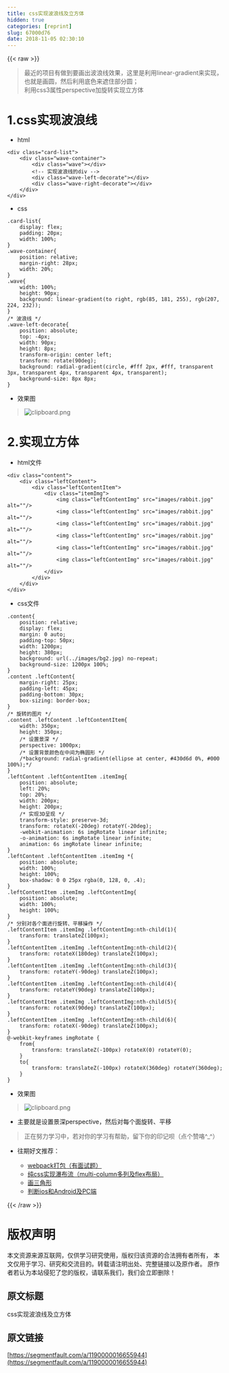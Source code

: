 ```yaml
---
title: css实现波浪线及立方体
hidden: true
categories: [reprint]
slug: 67000d76
date: 2018-11-05 02:30:10
---
```


{{< raw >}}
<blockquote>&#x6700;&#x8FD1;&#x7684;&#x9879;&#x76EE;&#x6709;&#x505A;&#x5230;&#x8981;&#x753B;&#x51FA;&#x6CE2;&#x6D6A;&#x7EBF;&#x6548;&#x679C;&#xFF0C;&#x8FD9;&#x91CC;&#x662F;&#x5229;&#x7528;linear-gradient&#x6765;&#x5B9E;&#x73B0;&#xFF0C;&#x4E5F;&#x5C31;&#x662F;&#x753B;&#x5706;&#xFF0C;&#x7136;&#x540E;&#x5229;&#x7528;&#x5E95;&#x8272;&#x6765;&#x906E;&#x4F4F;&#x90E8;&#x5206;&#x5706;&#xFF1B;<br>&#x5229;&#x7528;css3&#x5C5E;&#x6027;perspective&#x52A0;&#x65CB;&#x8F6C;&#x5B9E;&#x73B0;&#x7ACB;&#x65B9;&#x4F53;</blockquote><h1 id="articleHeader0">1.css&#x5B9E;&#x73B0;&#x6CE2;&#x6D6A;&#x7EBF;</h1><ul><li>html</li></ul><div class="widget-codetool" style="display:none"><div class="widget-codetool--inner"><span class="selectCode code-tool" data-toggle="tooltip" data-placement="top" title="" data-original-title="&#x5168;&#x9009;"></span> <span type="button" class="copyCode code-tool" data-toggle="tooltip" data-placement="top" data-clipboard-text="&lt;div class=&quot;card-list&quot;&gt;
    &lt;div class=&quot;wave-container&quot;&gt;
        &lt;div class=&quot;wave&quot;&gt;&lt;/div&gt;
        &lt;!-- &#x5B9E;&#x73B0;&#x6CE2;&#x6D6A;&#x7EBF;&#x7684;div --&gt;
        &lt;div class=&quot;wave-left-decorate&quot;&gt;&lt;/div&gt;
        &lt;div class=&quot;wave-right-decorate&quot;&gt;&lt;/div&gt;
    &lt;/div&gt;
&lt;/div&gt;" title="" data-original-title="&#x590D;&#x5236;"></span> <span type="button" class="saveToNote code-tool" data-toggle="tooltip" data-placement="top" title="" data-original-title="&#x653E;&#x8FDB;&#x7B14;&#x8BB0;"></span></div></div><pre class="hljs javascript"><code>&lt;div <span class="hljs-class"><span class="hljs-keyword">class</span></span>=<span class="hljs-string">&quot;card-list&quot;</span>&gt;
    <span class="xml"><span class="hljs-tag">&lt;<span class="hljs-name">div</span> <span class="hljs-attr">class</span>=<span class="hljs-string">&quot;wave-container&quot;</span>&gt;</span>
        <span class="hljs-tag">&lt;<span class="hljs-name">div</span> <span class="hljs-attr">class</span>=<span class="hljs-string">&quot;wave&quot;</span>&gt;</span><span class="hljs-tag">&lt;/<span class="hljs-name">div</span>&gt;</span>
        <span class="hljs-comment">&lt;!-- &#x5B9E;&#x73B0;&#x6CE2;&#x6D6A;&#x7EBF;&#x7684;div --&gt;</span>
        <span class="hljs-tag">&lt;<span class="hljs-name">div</span> <span class="hljs-attr">class</span>=<span class="hljs-string">&quot;wave-left-decorate&quot;</span>&gt;</span><span class="hljs-tag">&lt;/<span class="hljs-name">div</span>&gt;</span>
        <span class="hljs-tag">&lt;<span class="hljs-name">div</span> <span class="hljs-attr">class</span>=<span class="hljs-string">&quot;wave-right-decorate&quot;</span>&gt;</span><span class="hljs-tag">&lt;/<span class="hljs-name">div</span>&gt;</span>
    <span class="hljs-tag">&lt;/<span class="hljs-name">div</span>&gt;</span></span>
&lt;<span class="hljs-regexp">/div&gt;</span></code></pre><ul><li>css</li></ul><div class="widget-codetool" style="display:none"><div class="widget-codetool--inner"><span class="selectCode code-tool" data-toggle="tooltip" data-placement="top" title="" data-original-title="&#x5168;&#x9009;"></span> <span type="button" class="copyCode code-tool" data-toggle="tooltip" data-placement="top" data-clipboard-text=".card-list{
    display: flex;
    padding: 20px;
    width: 100%;
}
.wave-container{
    position: relative;
    margin-right: 28px;
    width: 20%;
}
.wave{
    width: 100%;
    height: 90px;
    background: linear-gradient(to right, rgb(85, 181, 255), rgb(207, 224, 232));
}
/* &#x6CE2;&#x6D6A;&#x7EBF; */
.wave-left-decorate{
    position: absolute;
    top: -4px;
    width: 90px;
    height: 8px;
    transform-origin: center left;
    transform: rotate(90deg);
    background: radial-gradient(circle, #fff 2px, #fff, transparent 3px, transparent 4px, transparent 4px, transparent);
    background-size: 8px 8px;
}" title="" data-original-title="&#x590D;&#x5236;"></span> <span type="button" class="saveToNote code-tool" data-toggle="tooltip" data-placement="top" title="" data-original-title="&#x653E;&#x8FDB;&#x7B14;&#x8BB0;"></span></div></div><pre class="hljs css"><code><span class="hljs-selector-class">.card-list</span>{
    <span class="hljs-attribute">display</span>: flex;
    <span class="hljs-attribute">padding</span>: <span class="hljs-number">20px</span>;
    <span class="hljs-attribute">width</span>: <span class="hljs-number">100%</span>;
}
<span class="hljs-selector-class">.wave-container</span>{
    <span class="hljs-attribute">position</span>: relative;
    <span class="hljs-attribute">margin-right</span>: <span class="hljs-number">28px</span>;
    <span class="hljs-attribute">width</span>: <span class="hljs-number">20%</span>;
}
<span class="hljs-selector-class">.wave</span>{
    <span class="hljs-attribute">width</span>: <span class="hljs-number">100%</span>;
    <span class="hljs-attribute">height</span>: <span class="hljs-number">90px</span>;
    <span class="hljs-attribute">background</span>: <span class="hljs-built_in">linear-gradient</span>(to right, rgb(85, 181, 255), <span class="hljs-built_in">rgb</span>(207, 224, 232));
}
<span class="hljs-comment">/* &#x6CE2;&#x6D6A;&#x7EBF; */</span>
<span class="hljs-selector-class">.wave-left-decorate</span>{
    <span class="hljs-attribute">position</span>: absolute;
    <span class="hljs-attribute">top</span>: -<span class="hljs-number">4px</span>;
    <span class="hljs-attribute">width</span>: <span class="hljs-number">90px</span>;
    <span class="hljs-attribute">height</span>: <span class="hljs-number">8px</span>;
    <span class="hljs-attribute">transform-origin</span>: center left;
    <span class="hljs-attribute">transform</span>: <span class="hljs-built_in">rotate</span>(90deg);
    <span class="hljs-attribute">background</span>: <span class="hljs-built_in">radial-gradient</span>(circle, #fff 2px, #fff, transparent 3px, transparent 4px, transparent 4px, transparent);
    <span class="hljs-attribute">background-size</span>: <span class="hljs-number">8px</span> <span class="hljs-number">8px</span>;
}</code></pre><ul><li>&#x6548;&#x679C;&#x56FE;</li></ul><blockquote><span class="img-wrap"><img data-src="/img/bVbhKSj?w=851&amp;h=235" src="https://static.alili.tech/img/bVbhKSj?w=851&amp;h=235" alt="clipboard.png" title="clipboard.png" style="cursor:pointer;display:inline"></span></blockquote><h1 id="articleHeader1">2.&#x5B9E;&#x73B0;&#x7ACB;&#x65B9;&#x4F53;</h1><ul><li>html&#x6587;&#x4EF6;</li></ul><div class="widget-codetool" style="display:none"><div class="widget-codetool--inner"><span class="selectCode code-tool" data-toggle="tooltip" data-placement="top" title="" data-original-title="&#x5168;&#x9009;"></span> <span type="button" class="copyCode code-tool" data-toggle="tooltip" data-placement="top" data-clipboard-text="&lt;div class=&quot;content&quot;&gt;
    &lt;div class=&quot;leftContent&quot;&gt;
        &lt;div class=&quot;leftContentItem&quot;&gt;
            &lt;div class=&quot;itemImg&quot;&gt;
                &lt;img class=&quot;leftContentImg&quot; src=&quot;images/rabbit.jpg&quot; alt=&quot;&quot;/&gt;
                &lt;img class=&quot;leftContentImg&quot; src=&quot;images/rabbit.jpg&quot; alt=&quot;&quot;/&gt;
                &lt;img class=&quot;leftContentImg&quot; src=&quot;images/rabbit.jpg&quot; alt=&quot;&quot;/&gt;
                &lt;img class=&quot;leftContentImg&quot; src=&quot;images/rabbit.jpg&quot; alt=&quot;&quot;/&gt;
                &lt;img class=&quot;leftContentImg&quot; src=&quot;images/rabbit.jpg&quot; alt=&quot;&quot;/&gt;
                &lt;img class=&quot;leftContentImg&quot; src=&quot;images/rabbit.jpg&quot; alt=&quot;&quot;/&gt;
            &lt;/div&gt;
        &lt;/div&gt;
    &lt;/div&gt;
&lt;/div&gt;" title="" data-original-title="&#x590D;&#x5236;"></span> <span type="button" class="saveToNote code-tool" data-toggle="tooltip" data-placement="top" title="" data-original-title="&#x653E;&#x8FDB;&#x7B14;&#x8BB0;"></span></div></div><pre class="hljs cs"><code>&lt;div <span class="hljs-keyword">class</span>=<span class="hljs-string">&quot;content&quot;</span>&gt;
    &lt;div <span class="hljs-keyword">class</span>=<span class="hljs-string">&quot;leftContent&quot;</span>&gt;
        &lt;div <span class="hljs-keyword">class</span>=<span class="hljs-string">&quot;leftContentItem&quot;</span>&gt;
            &lt;div <span class="hljs-keyword">class</span>=<span class="hljs-string">&quot;itemImg&quot;</span>&gt;
                &lt;img <span class="hljs-keyword">class</span>=<span class="hljs-string">&quot;leftContentImg&quot;</span> src=<span class="hljs-string">&quot;images/rabbit.jpg&quot;</span> alt=<span class="hljs-string">&quot;&quot;</span>/&gt;
                &lt;img <span class="hljs-keyword">class</span>=<span class="hljs-string">&quot;leftContentImg&quot;</span> src=<span class="hljs-string">&quot;images/rabbit.jpg&quot;</span> alt=<span class="hljs-string">&quot;&quot;</span>/&gt;
                &lt;img <span class="hljs-keyword">class</span>=<span class="hljs-string">&quot;leftContentImg&quot;</span> src=<span class="hljs-string">&quot;images/rabbit.jpg&quot;</span> alt=<span class="hljs-string">&quot;&quot;</span>/&gt;
                &lt;img <span class="hljs-keyword">class</span>=<span class="hljs-string">&quot;leftContentImg&quot;</span> src=<span class="hljs-string">&quot;images/rabbit.jpg&quot;</span> alt=<span class="hljs-string">&quot;&quot;</span>/&gt;
                &lt;img <span class="hljs-keyword">class</span>=<span class="hljs-string">&quot;leftContentImg&quot;</span> src=<span class="hljs-string">&quot;images/rabbit.jpg&quot;</span> alt=<span class="hljs-string">&quot;&quot;</span>/&gt;
                &lt;img <span class="hljs-keyword">class</span>=<span class="hljs-string">&quot;leftContentImg&quot;</span> src=<span class="hljs-string">&quot;images/rabbit.jpg&quot;</span> alt=<span class="hljs-string">&quot;&quot;</span>/&gt;
            &lt;/div&gt;
        &lt;/div&gt;
    &lt;/div&gt;
&lt;/div&gt;</code></pre><ul><li>css&#x6587;&#x4EF6;</li></ul><div class="widget-codetool" style="display:none"><div class="widget-codetool--inner"><span class="selectCode code-tool" data-toggle="tooltip" data-placement="top" title="" data-original-title="&#x5168;&#x9009;"></span> <span type="button" class="copyCode code-tool" data-toggle="tooltip" data-placement="top" data-clipboard-text=".content{
    position: relative;
    display: flex;
    margin: 0 auto;
    padding-top: 50px;
    width: 1200px;
    height: 380px;
    background: url(../images/bg2.jpg) no-repeat;
    background-size: 1200px 100%;
}
.content .leftContent{
    margin-right: 25px;
    padding-left: 45px;
    padding-bottom: 30px;
    box-sizing: border-box;
}
/* &#x65CB;&#x8F6C;&#x7684;&#x56FE;&#x7247; */
.content .leftContent .leftContentItem{
    width: 350px;
    height: 350px;
    /* &#x8BBE;&#x7F6E;&#x666F;&#x6DF1; */
    perspective: 1000px;
    /* &#x8BBE;&#x7F6E;&#x80CC;&#x666F;&#x989C;&#x8272;&#x5728;&#x4E2D;&#x95F4;&#x4E3A;&#x692D;&#x5706;&#x5F62; */
    /*background: radial-gradient(ellipse at center, #430d6d 0%, #000 100%);*/
}
.leftContent .leftContentItem .itemImg{
    position: absolute;
    left: 20%;
    top: 20%;
    width: 200px;
    height: 200px;
    /* &#x5B9E;&#x73B0;3D&#x5448;&#x73B0; */
    transform-style: preserve-3d;
    transform: rotateX(-20deg) rotateY(-20deg);
    -webkit-animation: 6s imgRotate linear infinite;
    -o-animation: 6s imgRotate linear infinite;
    animation: 6s imgRotate linear infinite;
}
.leftContent .leftContentItem .itemImg *{
    position: absolute;
    width: 100%;
    height: 100%;
    box-shadow: 0 0 25px rgba(0, 128, 0, .4);
}
.leftContentItem .itemImg .leftContentImg{
    position: absolute;
    width: 100%;
    height: 100%;
}
/* &#x5206;&#x522B;&#x5BF9;&#x5404;&#x4E2A;&#x9762;&#x8FDB;&#x884C;&#x65CB;&#x8F6C;&#x3001;&#x5E73;&#x79FB;&#x64CD;&#x4F5C; */
.leftContentItem .itemImg .leftContentImg:nth-child(1){
    transform: translateZ(100px);
}
.leftContentItem .itemImg .leftContentImg:nth-child(2){
    transform: rotateX(180deg) translateZ(100px);
}
.leftContentItem .itemImg .leftContentImg:nth-child(3){
    transform: rotateY(-90deg) translateZ(100px);
}
.leftContentItem .itemImg .leftContentImg:nth-child(4){
    transform: rotateY(90deg) translateZ(100px);
}
.leftContentItem .itemImg .leftContentImg:nth-child(5){
    transform: rotateX(90deg) translateZ(100px);
}
.leftContentItem .itemImg .leftContentImg:nth-child(6){
    transform: rotateX(-90deg) translateZ(100px);
}
@-webkit-keyframes imgRotate {
    from{
        transform: translateZ(-100px) rotateX(0) rotateY(0);
    }
    to{
        transform: translateZ(-100px) rotateX(360deg) rotateY(360deg);
    }
}" title="" data-original-title="&#x590D;&#x5236;"></span> <span type="button" class="saveToNote code-tool" data-toggle="tooltip" data-placement="top" title="" data-original-title="&#x653E;&#x8FDB;&#x7B14;&#x8BB0;"></span></div></div><pre class="hljs css"><code><span class="hljs-selector-class">.content</span>{
    <span class="hljs-attribute">position</span>: relative;
    <span class="hljs-attribute">display</span>: flex;
    <span class="hljs-attribute">margin</span>: <span class="hljs-number">0</span> auto;
    <span class="hljs-attribute">padding-top</span>: <span class="hljs-number">50px</span>;
    <span class="hljs-attribute">width</span>: <span class="hljs-number">1200px</span>;
    <span class="hljs-attribute">height</span>: <span class="hljs-number">380px</span>;
    <span class="hljs-attribute">background</span>: <span class="hljs-built_in">url</span>(../images/bg2.jpg) no-repeat;
    <span class="hljs-attribute">background-size</span>: <span class="hljs-number">1200px</span> <span class="hljs-number">100%</span>;
}
<span class="hljs-selector-class">.content</span> <span class="hljs-selector-class">.leftContent</span>{
    <span class="hljs-attribute">margin-right</span>: <span class="hljs-number">25px</span>;
    <span class="hljs-attribute">padding-left</span>: <span class="hljs-number">45px</span>;
    <span class="hljs-attribute">padding-bottom</span>: <span class="hljs-number">30px</span>;
    <span class="hljs-attribute">box-sizing</span>: border-box;
}
<span class="hljs-comment">/* &#x65CB;&#x8F6C;&#x7684;&#x56FE;&#x7247; */</span>
<span class="hljs-selector-class">.content</span> <span class="hljs-selector-class">.leftContent</span> <span class="hljs-selector-class">.leftContentItem</span>{
    <span class="hljs-attribute">width</span>: <span class="hljs-number">350px</span>;
    <span class="hljs-attribute">height</span>: <span class="hljs-number">350px</span>;
    <span class="hljs-comment">/* &#x8BBE;&#x7F6E;&#x666F;&#x6DF1; */</span>
    <span class="hljs-attribute">perspective</span>: <span class="hljs-number">1000px</span>;
    <span class="hljs-comment">/* &#x8BBE;&#x7F6E;&#x80CC;&#x666F;&#x989C;&#x8272;&#x5728;&#x4E2D;&#x95F4;&#x4E3A;&#x692D;&#x5706;&#x5F62; */</span>
    <span class="hljs-comment">/*background: radial-gradient(ellipse at center, #430d6d 0%, #000 100%);*/</span>
}
<span class="hljs-selector-class">.leftContent</span> <span class="hljs-selector-class">.leftContentItem</span> <span class="hljs-selector-class">.itemImg</span>{
    <span class="hljs-attribute">position</span>: absolute;
    <span class="hljs-attribute">left</span>: <span class="hljs-number">20%</span>;
    <span class="hljs-attribute">top</span>: <span class="hljs-number">20%</span>;
    <span class="hljs-attribute">width</span>: <span class="hljs-number">200px</span>;
    <span class="hljs-attribute">height</span>: <span class="hljs-number">200px</span>;
    <span class="hljs-comment">/* &#x5B9E;&#x73B0;3D&#x5448;&#x73B0; */</span>
    <span class="hljs-attribute">transform-style</span>: preserve-<span class="hljs-number">3</span>d;
    <span class="hljs-attribute">transform</span>: <span class="hljs-built_in">rotateX</span>(-20deg) <span class="hljs-built_in">rotateY</span>(-20deg);
    <span class="hljs-attribute">-webkit-animation</span>: <span class="hljs-number">6s</span> imgRotate linear infinite;
    <span class="hljs-attribute">-o-animation</span>: <span class="hljs-number">6s</span> imgRotate linear infinite;
    <span class="hljs-attribute">animation</span>: <span class="hljs-number">6s</span> imgRotate linear infinite;
}
<span class="hljs-selector-class">.leftContent</span> <span class="hljs-selector-class">.leftContentItem</span> <span class="hljs-selector-class">.itemImg</span> *{
    <span class="hljs-attribute">position</span>: absolute;
    <span class="hljs-attribute">width</span>: <span class="hljs-number">100%</span>;
    <span class="hljs-attribute">height</span>: <span class="hljs-number">100%</span>;
    <span class="hljs-attribute">box-shadow</span>: <span class="hljs-number">0</span> <span class="hljs-number">0</span> <span class="hljs-number">25px</span> <span class="hljs-built_in">rgba</span>(0, 128, 0, .4);
}
<span class="hljs-selector-class">.leftContentItem</span> <span class="hljs-selector-class">.itemImg</span> <span class="hljs-selector-class">.leftContentImg</span>{
    <span class="hljs-attribute">position</span>: absolute;
    <span class="hljs-attribute">width</span>: <span class="hljs-number">100%</span>;
    <span class="hljs-attribute">height</span>: <span class="hljs-number">100%</span>;
}
<span class="hljs-comment">/* &#x5206;&#x522B;&#x5BF9;&#x5404;&#x4E2A;&#x9762;&#x8FDB;&#x884C;&#x65CB;&#x8F6C;&#x3001;&#x5E73;&#x79FB;&#x64CD;&#x4F5C; */</span>
<span class="hljs-selector-class">.leftContentItem</span> <span class="hljs-selector-class">.itemImg</span> <span class="hljs-selector-class">.leftContentImg</span><span class="hljs-selector-pseudo">:nth-child(1)</span>{
    <span class="hljs-attribute">transform</span>: <span class="hljs-built_in">translateZ</span>(100px);
}
<span class="hljs-selector-class">.leftContentItem</span> <span class="hljs-selector-class">.itemImg</span> <span class="hljs-selector-class">.leftContentImg</span><span class="hljs-selector-pseudo">:nth-child(2)</span>{
    <span class="hljs-attribute">transform</span>: <span class="hljs-built_in">rotateX</span>(180deg) <span class="hljs-built_in">translateZ</span>(100px);
}
<span class="hljs-selector-class">.leftContentItem</span> <span class="hljs-selector-class">.itemImg</span> <span class="hljs-selector-class">.leftContentImg</span><span class="hljs-selector-pseudo">:nth-child(3)</span>{
    <span class="hljs-attribute">transform</span>: <span class="hljs-built_in">rotateY</span>(-90deg) <span class="hljs-built_in">translateZ</span>(100px);
}
<span class="hljs-selector-class">.leftContentItem</span> <span class="hljs-selector-class">.itemImg</span> <span class="hljs-selector-class">.leftContentImg</span><span class="hljs-selector-pseudo">:nth-child(4)</span>{
    <span class="hljs-attribute">transform</span>: <span class="hljs-built_in">rotateY</span>(90deg) <span class="hljs-built_in">translateZ</span>(100px);
}
<span class="hljs-selector-class">.leftContentItem</span> <span class="hljs-selector-class">.itemImg</span> <span class="hljs-selector-class">.leftContentImg</span><span class="hljs-selector-pseudo">:nth-child(5)</span>{
    <span class="hljs-attribute">transform</span>: <span class="hljs-built_in">rotateX</span>(90deg) <span class="hljs-built_in">translateZ</span>(100px);
}
<span class="hljs-selector-class">.leftContentItem</span> <span class="hljs-selector-class">.itemImg</span> <span class="hljs-selector-class">.leftContentImg</span><span class="hljs-selector-pseudo">:nth-child(6)</span>{
    <span class="hljs-attribute">transform</span>: <span class="hljs-built_in">rotateX</span>(-90deg) <span class="hljs-built_in">translateZ</span>(100px);
}
@-<span class="hljs-keyword">webkit</span>-<span class="hljs-keyword">keyframes</span> imgRotate {
    <span class="hljs-selector-tag">from</span>{
        <span class="hljs-attribute">transform</span>: <span class="hljs-built_in">translateZ</span>(-100px) <span class="hljs-built_in">rotateX</span>(0) <span class="hljs-built_in">rotateY</span>(0);
    }
    <span class="hljs-selector-tag">to</span>{
        <span class="hljs-attribute">transform</span>: <span class="hljs-built_in">translateZ</span>(-100px) <span class="hljs-built_in">rotateX</span>(360deg) <span class="hljs-built_in">rotateY</span>(360deg);
    }
}</code></pre><ul><li>&#x6548;&#x679C;&#x56FE;</li></ul><blockquote><span class="img-wrap"><img data-src="/img/bVbh27W?w=1294&amp;h=483" src="https://static.alili.tech/img/bVbh27W?w=1294&amp;h=483" alt="clipboard.png" title="clipboard.png" style="cursor:pointer;display:inline"></span></blockquote><ul><li>&#x4E3B;&#x8981;&#x5C31;&#x662F;&#x8BBE;&#x7F6E;&#x666F;&#x6DF1;perspective&#xFF0C;&#x7136;&#x540E;&#x5BF9;&#x6BCF;&#x4E2A;&#x9762;&#x65CB;&#x8F6C;&#x3001;&#x5E73;&#x79FB;</li></ul><blockquote>&#x6B63;&#x5728;&#x52AA;&#x529B;&#x5B66;&#x4E60;&#x4E2D;&#xFF0C;&#x82E5;&#x5BF9;&#x4F60;&#x7684;&#x5B66;&#x4E60;&#x6709;&#x5E2E;&#x52A9;&#xFF0C;&#x7559;&#x4E0B;&#x4F60;&#x7684;&#x5370;&#x8BB0;&#x5457;&#xFF08;&#x70B9;&#x4E2A;&#x8D5E;&#x54AF;^_^&#xFF09;</blockquote><ul><li><p>&#x5F80;&#x671F;&#x597D;&#x6587;&#x63A8;&#x8350;&#xFF1A;</p><ul><li><a href="https://segmentfault.com/a/1190000016068450">webpack&#x6253;&#x5305;&#xFF08;&#x6709;&#x9762;&#x8BD5;&#x9898;&#xFF09;</a></li><li><a href="https://segmentfault.com/a/1190000016255824" target="_blank">&#x7EAF;css&#x5B9E;&#x73B0;&#x7011;&#x5E03;&#x6D41;&#xFF08;multi-column&#x591A;&#x5217;&#x53CA;flex&#x5E03;&#x5C40;&#xFF09;</a></li><li><a href="https://segmentfault.com/a/1190000016082968">&#x753B;&#x4E09;&#x89D2;&#x5F62;</a></li><li><a href="https://segmentfault.com/a/1190000016542821" target="_blank">&#x5224;&#x65AD;ios&#x548C;Android&#x53CA;PC&#x7AEF;</a></li></ul></li></ul>
{{< /raw >}}

# 版权声明
本文资源来源互联网，仅供学习研究使用，版权归该资源的合法拥有者所有，
本文仅用于学习、研究和交流目的。转载请注明出处、完整链接以及原作者。
原作者若认为本站侵犯了您的版权，请联系我们，我们会立即删除！

## 原文标题
css实现波浪线及立方体

## 原文链接
[https://segmentfault.com/a/1190000016655944](https://segmentfault.com/a/1190000016655944)

